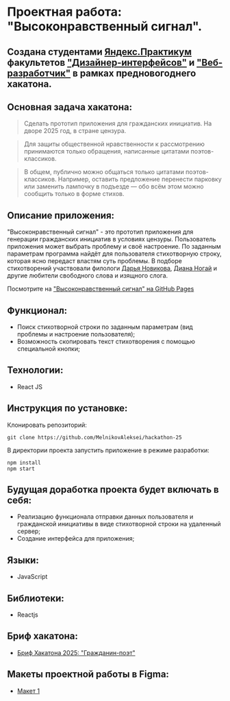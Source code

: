 # Проектная работа: "Высоконравственный сигнал".

## Создана студентами [Яндекс.Практикум](https://praktikum.yandex.ru/) факультетов ["Дизайнер-интерфейсов"](https://praktikum.yandex.ru/interface-designer/) и ["Веб-разработчик"](https://praktikum.yandex.ru/web/) в рамках предновогоднего хакатона.

## Основная задача хакатона:

> Сделать прототип приложения для гражданских инициатив. На дворе 2025 год, в стране цензура.

> Для защиты общественной нравственности к рассмотрению принимаются только обращения, написанные цитатами поэтов-классиков.

> В общем, публично можно общаться только цитатами поэтов-классиков. Например, оставить предложение перенести парковку или заменить лампочку в подъезде — обо всём этом можно сообщить только в форме стихов.

## Описание приложения:

"Высоконравственный сигнал" - это прототип приложения для генерации гражданских инициатив в условиях цензуры. Пользователь приложения может выбрать проблему и своё настроение. По заданным параметрам программа найдёт для пользователя стихотворную строку, которая ясно передаст властям суть проблемы. В подборе стихотворений участвовали филологи [Дарья Новикова](https://www.facebook.com/dasha.novikova.357/), [Диана Ногай](https://www.facebook.com/nogai.diana/) и другие любители свободного слова и изящного слога.

Посмотрите на ["Высоконравственный сигнал" на GitHub Pages](https://melnikovaleksei.github.io/hackathon-25/)

## Функционал:

* Поиск стихотворной строки по заданным параметрам (вид проблемы и настроение пользователя);
* Возможность скопировать текст стихотворения с помощью специальной кнопки;

## Технологии:

* React JS

## Инструкция по установке:

Клонировать репозиторий:

`
git clone https://github.com/MelnikovAleksei/hackathon-25
`

В директории проекта запустить приложение в режиме разработки:

```
npm install
npm start
```

## Будущая доработка проекта будет включать в себя:

* Реализацию функционала отправки данных пользователя и гражданской инициативы в виде стихотворной строки на удаленный сервер;
* Создание интерфейса для приложения;

## Языки:

* JavaScript

## Библиотеки:

* Reactjs

## Бриф хакатона:

* [Бриф Хакатона 2025: "Гражданин-поэт"](https://www.notion.so/2025-f881ac2ef39f4275959a80c7ce778651)

## Макеты проектной работы в Figma:

* [Макет 1](https://www.figma.com/file/liGrz1eMG5ds7VJaIgiYP8/hackaton_2025?node-id=60%3A2)
